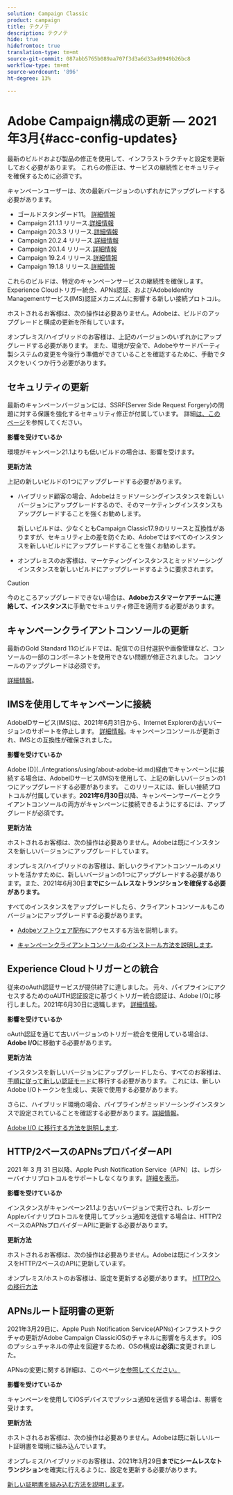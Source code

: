 ```yaml
---
solution: Campaign Classic
product: campaign
title: テクノテ
description: テクノテ
hide: true
hidefromtoc: true
translation-type: tm+mt
source-git-commit: 087abb5765b089aa707f3d3a6d33ad0949b26bc8
workflow-type: tm+mt
source-wordcount: '896'
ht-degree: 13%

---
```



# Adobe Campaign構成の更新 — 2021年3月{#acc-config-updates}

最新のビルドおよび製品の修正を使用して、インフラストラクチャと設定を更新しておく必要があります。 これらの修正は、サービスの継続性とセキュリティを確保するために必須です。

キャンペーンユーザーは、次の最新バージョンのいずれかにアップグレードする必要があります。

* ゴールドスタンダード11。 [詳細情報](../rn/using/gold-standard.md)
* Campaign 21.1.1 リリース.[詳細情報](../rn/using/latest-release.md)
* Campaign 20.3.3 リリース.[詳細情報](../rn/using/release--20-3.md)
* Campaign 20.2.4 リリース.[詳細情報](../rn/using/release--20-2.md)
* Campaign 20.1.4 リリース.[詳細情報](../rn/using/release--20-1.md)
* Campaign 19.2.4 リリース.[詳細情報](../rn/using/release--19-2.md)
* Campaign 19.1.8 リリース.[詳細情報](../rn/using/release--19-1.md)

これらのビルドは、特定のキャンペーンサービスの継続性を確保します。Experience Cloudトリガー統合、APNs認証、およびAdobeIdentity Managementサービス(IMS)認証メカニズムに影響する新しい接続プロトコル。

ホストされるお客様は、次の操作は必要ありません。Adobeは、ビルドのアップグレードと構成の更新を所有しています。

オンプレミス/ハイブリッドのお客様は、上記のバージョンのいずれかにアップグレードする必要があります。 また、環境が安全で、Adobeやサードパーティ製システムの変更を今後行う準備ができていることを確認するために、手動でタスクをいくつか行う必要があります。

## セキュリティの更新

最新のキャンペーンバージョンには、SSRF(Server Side Request Forgery)の問題に対する保護を強化するセキュリティ修正が付属しています。 詳細[は、このページ](https://helpx.adobe.com/jp/security/products/campaign/apsb21-04.html)を参照してください。

**影響を受けているか**

環境がキャンペーン21.1よりも低いビルドの場合は、影響を受けます。

**更新方法**

上記の新しいビルドの1つにアップグレードする必要があります。

* ハイブリッド顧客の場合、Adobeはミッドソーシングインスタンスを新しいバージョンにアップグレードするので、そのマーケティングインスタンスもアップグレードすることを強くお勧めします。

   新しいビルドは、少なくともCampaign Classic17.9のリリースと互換性がありますが、セキュリティ上の差を防ぐため、Adobeではすべてのインスタンスを新しいビルドにアップグレードすることを強くお勧めします。 

* オンプレミスのお客様は、マーケティングインスタンスとミッドソーシングインスタンスを新しいビルドにアップグレードするように要求されます。

>[!CAUTION]
>
>今のところアップグレードできない場合は、**Adobeカスタマーケアチームに連絡して、インスタンス**&#x200B;に手動でセキュリティ修正を適用する必要があります。


## キャンペーンクライアントコンソールの更新

最新のGold Standard 11のビルドでは、配信での日付選択や画像管理など、コンソールの一部のコンポーネントを使用できない問題が修正されました。 コンソールのアップグレードは必須です。

[詳細情報](../rn/using/gold-standard.md)。

## IMSを使用してキャンペーンに接続

AdobeIDサービス(IMS)は、2021年6月31日から、Internet Explorerの古いバージョンのサポートを停止します。 [詳細情報](https://helpx.adobe.com/x-productkb/global/update-operating-system-and-browser.html)。キャンペーンコンソールが更新され、IMSとの互換性が確保されました。

**影響を受けているか**

Adobe ID](../integrations/using/about-adobe-id.md)経由でキャンペーン[に接続する場合は、AdobeIDサービス(IMS)を使用して、上記の新しいバージョンの1つにアップグレードする必要があります。 このリリースには、新しい接続プロトコルが付属しています。**2021年6月30日**&#x200B;以降、キャンペーンサーバーとクライアントコンソールの両方がキャンペーンに接続できるようにするには、アップグレードが必須です。

**更新方法**

ホストされるお客様は、次の操作は必要ありません。Adobeは既にインスタンスを新しいバージョンにアップグレードしています。

オンプレミス/ハイブリッドのお客様は、新しいクライアントコンソールのメリットを活かすために、新しいバージョンの1つにアップグレードする必要があります。また、2021年6月30日&#x200B;**までにシームレスなトランジションを確保する必要があります。**

すべてのインスタンスをアップグレードしたら、クライアントコンソールもこのバージョンにアップグレードする必要があります。

* [Adobeソフトウェア配布](https://experienceleague.adobe.com/docs/experience-cloud/software-distribution/home.html?lang=en)にアクセスする方法を説明します。

* [キャンペーンクライアントコンソールのインストール方法を説明します](../installation/using/installing-the-client-console.md)。

## Experience Cloudトリガーとの統合

従来のoAuth認証サービスが提供終了に達しました。 元々、パイプラインにアクセスするためのoAUTH認証設定に基づくトリガー統合認証は、Adobe I/Oに移行しました。2021年6月30日に退職します。 [詳細情報](https://experienceleaguecommunities.adobe.com/t5/adobe-analytics-discussions/adobe-analytics-legacy-api-end-of-life-notice/td-p/385411)。

**影響を受けているか**

oAuth認証を通じて古いバージョンのトリガー統合を使用している場合は、**Adobe I/O**&#x200B;に移動する必要があります。

**更新方法**

インスタンスを新しいバージョンにアップグレードしたら、すべてのお客様は、[手順に従って新しい認証モード](../integrations/using/configuring-adobe-io.md)に移行する必要があります。 これには、新しいAdobe I/Oトークンを生成し、実装で使用する必要があります。  

さらに、ハイブリッド環境の場合、パイプラインがミッドソーシングインスタンスで設定されていることを確認する必要があります。[詳細情報](../integrations/using/configuring-pipeline.md)。

[Adobe I/O に移行する方法を説明します](../integrations/using/configuring-adobe-io.md).

## HTTP/2ベースのAPNsプロバイダーAPI

2021 年 3 月 31 日以降、Apple Push Notification Service（APN）は、レガシーバイナリプロトコルをサポートしなくなります。[詳細を表示](https://developer.apple.com/news/?id=c88acm2b)。

**影響を受けているか**

インスタンスがキャンペーン21.1より古いバージョンで実行され、レガシーAppleバイナリプロトコルを使用してプッシュ通知を送信する場合は、HTTP/2ベースのAPNsプロバイダーAPIに更新する必要があります。

**更新方法**

ホストされるお客様は、次の操作は必要ありません。Adobeは既にインスタンスをHTTP/2ベースのAPIに更新しています。

オンプレミス/ホストのお客様は、設定を更新する必要があります。 [HTTP/2への移行方法](https://helpx.adobe.com/jp/campaign/kb/migrate-to-apns-http2.html)

## APNsルート証明書の更新

2021年3月29日に、Apple Push Notification Service(APNs)インフラストラクチャの更新がAdobe Campaign ClassiciOSのチャネルに影響を与えます。 iOSのプッシュチャネルの停止を回避するため、OSの構成は&#x200B;**必須**&#x200B;に変更されました。

APNsの変更に関する詳細は、このページ[を参照してください。](https://developer.apple.com/news/?id=7gx0a2lp)

**影響を受けているか**

キャンペーンを使用してiOSデバイスでプッシュ通知を送信する場合は、影響を受けます。

**更新方法**

ホストされるお客様は、次の操作は必要ありません。Adobeは既に新しいルート証明書を環境に組み込んでいます。

オンプレミス/ハイブリッドのお客様は、2021年3月29日&#x200B;**までにシームレスなトランジション**&#x200B;を確実に行えるように、設定を更新する必要があります。

[新しい証明書を組み込む方法を説明します](ios-certificate-update.md)。
